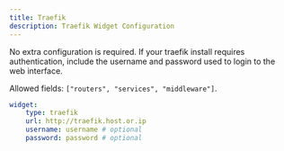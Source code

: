 ```yaml
---
title: Traefik
description: Traefik Widget Configuration
---
```


No extra configuration is required.
If your traefik install requires authentication, include the username and password used to login to the web interface.

Allowed fields: `["routers", "services", "middleware"]`.

```yaml
widget:
    type: traefik
    url: http://traefik.host.or.ip
    username: username # optional
    password: password # optional
```
